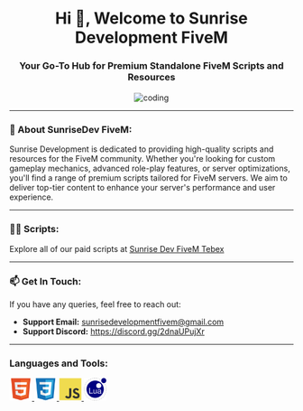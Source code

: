 <h1 align="center">Hi 👋, Welcome to Sunrise Development FiveM</h1>
<h3 align="center">Your Go-To Hub for Premium Standalone FiveM Scripts and Resources</h3>

<p align="center">
  <img align="center" alt="coding" width="400" src="https://media.discordapp.net/attachments/1324239500590972997/1335462440934183063/standard.gif?ex=67a0ea91&is=679f9911&hm=d51ee27b9c3470b9e0c2780fe518c012e0310f86213ab01f2fe4edc2b9635c83&=">
</p>

---

### 🌟 About SunriseDev FiveM:
Sunrise Development is dedicated to providing high-quality scripts and resources for the FiveM community. Whether you're looking for custom gameplay mechanics, advanced role-play features, or server optimizations, you'll find a range of premium scripts tailored for FiveM servers. We aim to deliver top-tier content to enhance your server's performance and user experience.

---

### 👨‍💻 Scripts:
Explore all of our paid scripts at [Sunrise Dev FiveM Tebex](https://sunrise-development.tebex.io)

---

### 📫 Get In Touch:
If you have any queries, feel free to reach out:
- **Support Email:** sunrisedevelopmentfivem@gmail.com
- **Support Discord:** https://discord.gg/2dnaUPujXr

---

<h3 align="left">Languages and Tools:</h3>
<p align="left">
  <a href="https://developer.mozilla.org/en-US/docs/Web/HTML" target="_blank" rel="noreferrer">
    <img src="https://raw.githubusercontent.com/devicons/devicon/master/icons/html5/html5-original.svg" alt="HTML5" width="40" height="40"/>
  </a>
  <a href="https://developer.mozilla.org/en-US/docs/Web/CSS" target="_blank" rel="noreferrer">
    <img src="https://raw.githubusercontent.com/devicons/devicon/master/icons/css3/css3-original.svg" alt="CSS3" width="40" height="40"/>
  </a>
  <a href="https://developer.mozilla.org/en-US/docs/Web/JavaScript" target="_blank" rel="noreferrer">
    <img src="https://raw.githubusercontent.com/devicons/devicon/master/icons/javascript/javascript-original.svg" alt="JavaScript" width="40" height="40"/>
  </a>
  <a href="https://www.lua.org/" target="_blank" rel="noreferrer">
    <img src="https://raw.githubusercontent.com/devicons/devicon/master/icons/lua/lua-original.svg" alt="Lua" width="40" height="40"/>
  </a>
</p>
